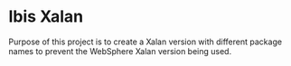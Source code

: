 Ibis Xalan
==========

Purpose of this project is to create a Xalan version with different package
names to prevent the WebSphere Xalan version being used.